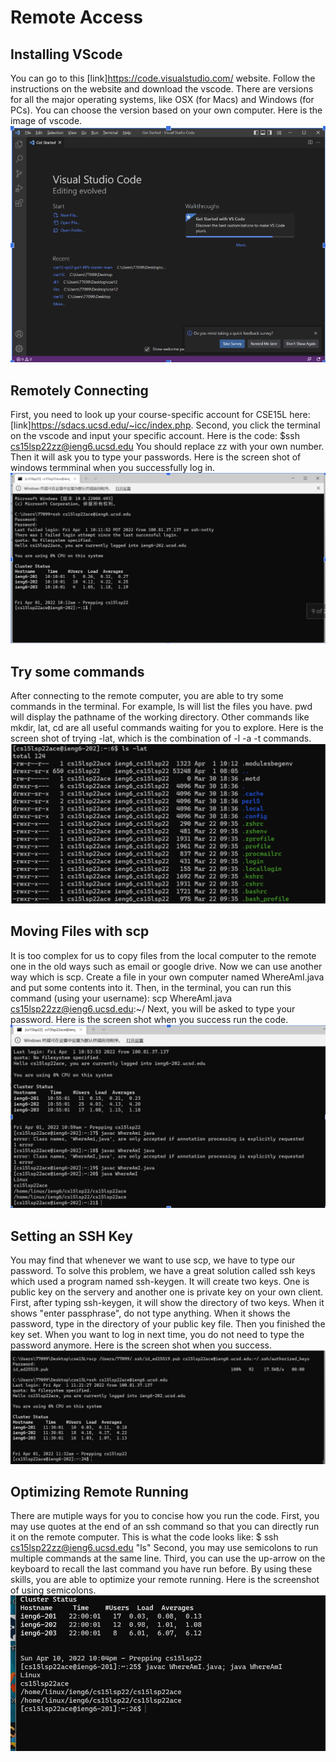 # Remote Access
## Installing VScode
You can go to this [link]https://code.visualstudio.com/ website. Follow the instructions on the website and download the vscode. There are versions for all the major operating systems, like OSX (for Macs) and Windows (for PCs). You can choose the version based on your own computer. Here is the image of vscode.
![image](vscode.png.png)

## Remotely Connecting
First, you need to look up your course-specific account for CSE15L here: [link]https://sdacs.ucsd.edu/~icc/index.php. Second, you click the terminal on the vscode and input your specific account. Here is the code: $ssh cs15lsp22zz@ieng6.ucsd.edu
You should replace zz with your own number. Then it will ask you to type your passwords. Here is the screen shot of windows termminal when you successfully log in.
![image](start.png)

## Try some commands
After connecting to the remote computer, you are able to try some commands in the terminal. For example, ls will list the files you have. pwd will display the pathname of the working directory. Other commands like mkdir, lat, cd are all useful commands waiting for you to explore.
Here is the screen shot of trying -lat, which is the combination of -l -a -t commands.
![image](commands.png)

## Moving Files with scp
It is too complex for us to copy files from the local computer to the remote one in the old ways such as email or google drive. Now we can use another way which is scp. Create a file in your own computer named WhereAmI.java and put some contents into it. Then, in the terminal, you can run this command (using your username): scp WhereAmI.java cs15lsp22zz@ieng6.ucsd.edu:~/ Next, you will be asked to type your password. Here is the screen shot when you success run the code.
![image](scp.png)

## Setting an SSH Key
You may find that whenever we want to use scp, we have to type our password. To solve this problem, we have a great solution called ssh keys which used a program named ssh-keygen. It will create two keys. One is public key on the servery and another one is private key on your own client. First, after typing ssh-keygen, it will show the directory of two keys. When it shows "enter passphrase", do not type anything. When it shows the password, type in the directory of your public key file. Then you finished the key set. When you want to log in next time, you do not need to type the password anymore. Here is the screen shot when you success.
![image](keys.png)

## Optimizing Remote Running
There are mutiple ways for you to concise how you run the code. First, you may use quotes at the end of an ssh command so that you can directly run it on the remote computer. This is what the code looks like: $ ssh cs15lsp22zz@ieng6.ucsd.edu "ls" Second, you may use semicolons to run multiple commands at the same line. Third, you can use the up-arrow on the keyboard to recall the last command you have run before. By using these skills, you are able to optimize your remote running. Here is the screenshot of using semicolons.
![iamge](opt.png)